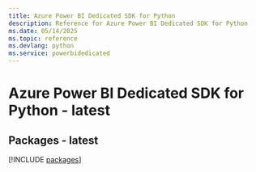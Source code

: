 ```yaml
---
title: Azure Power BI Dedicated SDK for Python
description: Reference for Azure Power BI Dedicated SDK for Python
ms.date: 05/14/2025
ms.topic: reference
ms.devlang: python
ms.service: powerbidedicated
---
```

# Azure Power BI Dedicated SDK for Python - latest
## Packages - latest
[!INCLUDE [packages](power-bi-dedicated-index.md)]